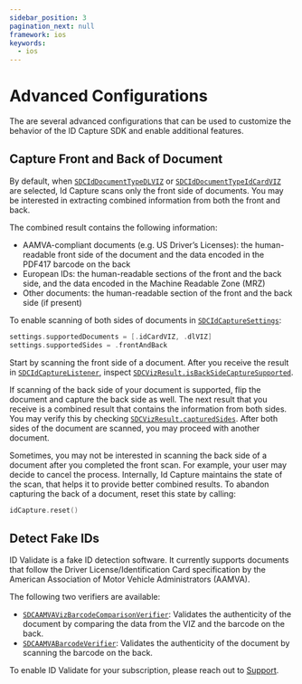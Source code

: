 ```yaml
---
sidebar_position: 3
pagination_next: null
framework: ios
keywords:
  - ios
---
```


# Advanced Configurations

The are several advanced configurations that can be used to customize the behavior of the ID Capture SDK and enable additional features.

## Capture Front and Back of Document

By default, when [`SDCIdDocumentTypeDLVIZ`](https://docs.scandit.com/6.28/data-capture-sdk/ios/id-capture/api/id-document-type.html#value-scandit.datacapture.id.IdDocumentType.DlViz) or [`SDCIdDocumentTypeIdCardVIZ`](https://docs.scandit.com/6.28/data-capture-sdk/ios/id-capture/api/id-document-type.html#value-scandit.datacapture.id.IdDocumentType.IdCardViz) are selected, Id Capture scans only the front side of documents. You may be interested in extracting combined information from both the front and back.

The combined result contains the following information:

* AAMVA-compliant documents (e.g. US Driver’s Licenses): the human-readable front side of the document and the data encoded in the PDF417 barcode on the back 
* European IDs: the human-readable sections of the front and the back side, and the data encoded in the Machine Readable Zone (MRZ) 
* Other documents: the human-readable section of the front and the back side (if present)

To enable scanning of both sides of documents in [`SDCIdCaptureSettings`](https://docs.scandit.com/6.28/data-capture-sdk/ios/id-capture/api/id-capture-settings.html#class-scandit.datacapture.id.IdCaptureSettings):

```swift
settings.supportedDocuments = [.idCardVIZ, .dlVIZ]
settings.supportedSides = .frontAndBack
```
Start by scanning the front side of a document. After you receive the result in [`SDCIdCaptureListener`](https://docs.scandit.com/6.28/data-capture-sdk/ios/id-capture/api/id-capture-listener.html#interface-scandit.datacapture.id.IIdCaptureListener), inspect [`SDCVizResult.isBackSideCaptureSupported`](https://docs.scandit.com/6.28/data-capture-sdk/ios/id-capture/api/viz-result.html#property-scandit.datacapture.id.VizResult.IsBackSideCaptureSupported). 

If scanning of the back side of your document is supported, flip the document and capture the back side as well. The next result that you receive is a combined result that contains the information from both sides. You may verify this by checking [`SDCVizResult.capturedSides`](https://docs.scandit.com/6.28/data-capture-sdk/ios/id-capture/api/viz-result.html#property-scandit.datacapture.id.VizResult.CapturedSides). After both sides of the document are scanned, you may proceed with another document.

Sometimes, you may not be interested in scanning the back side of a document after you completed the front scan. For example, your user may decide to cancel the process. Internally, Id Capture maintains the state of the scan, that helps it to provide better combined results. To abandon capturing the back of a document, reset this state by calling:

```swift
idCapture.reset()
```

## Detect Fake IDs

ID Validate is a fake ID detection software. It currently supports documents that follow the Driver License/Identification Card specification by the American Association of Motor Vehicle Administrators (AAMVA).

The following two verifiers are available:

* [`SDCAAMVAVizBarcodeComparisonVerifier`](https://docs.scandit.com/6.28/data-capture-sdk/ios/id-capture/api/aamva-viz-barcode-comparison-verifier.html#class-scandit.datacapture.id.AamvaVizBarcodeComparisonVerifier): Validates the authenticity of the document by comparing the data from the VIZ and the barcode on the back.
* [`SDCAAMVABarcodeVerifier`](https://docs.scandit.com/6.28/data-capture-sdk/ios/id-capture/api/aamva-barcode-verifier.html#class-scandit.datacapture.id.AamvaBarcodeVerifier): Validates the authenticity of the document by scanning the barcode on the back.

To enable ID Validate for your subscription, please reach out to [Support](mailto:support@scandit.com).

